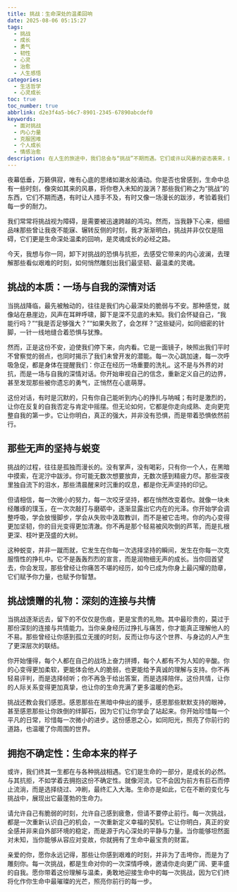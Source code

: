 ```yaml
---
title: 挑战：生命深处的温柔回响
date: 2025-08-06 05:15:27
tags:
  - 挑战
  - 成长
  - 勇气
  - 韧性
  - 心灵
  - 治愈
  - 人生感悟
categories:
  - 生活哲学
  - 心灵成长
toc: true
toc_number: true
abbrlink: d2e3f4a5-b6c7-8901-2345-67890abcdef0
keywords:
  - 面对挑战
  - 内心力量
  - 克服困难
  - 个人成长
  - 情感治愈
description: 在人生的旅途中，我们总会与“挑战”不期而遇。它们或许以风暴的姿态袭来，或许以细雨的方式浸润，但无论如何，它们都是生命深处温柔的回响，指引我们走向更广阔的自我。这篇文章将带你一同感受挑战带来的内心波澜与最终的蜕变，理解那些看似艰难的时刻，如何悄然雕刻出我们最坚韧、最温柔的灵魂。
---
```


夜幕低垂，万籁俱寂，唯有心底的思绪如潮水般涌动。你是否也曾感到，生命中总有一些时刻，像突如其来的风暴，将你卷入未知的漩涡？那些我们称之为“挑战”的东西，它们不期而遇，有时让人措手不及，有时又像一场漫长的跋涉，考验着我们每一步的耐力。

我们常常将挑战视为障碍，是需要被迅速跨越的鸿沟。然而，当我静下心来，细细品味那些曾让我夜不能寐、辗转反侧的时刻，我才渐渐明白，挑战并非仅仅是阻碍，它们更是生命深处温柔的回响，是灵魂成长的必经之路。

今天，我想与你一同，卸下对挑战的恐惧与抗拒，去感受它带来的内心波澜，去理解那些看似艰难的时刻，如何悄然雕刻出我们最坚韧、最温柔的灵魂。

## 挑战的本质：一场与自我的深情对话

当挑战降临，最先被触动的，往往是我们内心最深处的脆弱与不安。那种感觉，就像站在悬崖边，风声在耳畔呼啸，脚下是深不见底的未知。我们会怀疑自己，“我能行吗？”“我是否足够强大？”“如果失败了，会怎样？”这些疑问，如同细密的针脚，一针一线地缝合着恐惧与犹豫。

然而，正是这份不安，迫使我们停下来，向内看。它是一面镜子，映照出我们平时不曾察觉的弱点，也同时揭示了我们未曾开发的潜能。每一次心跳加速，每一次呼吸急促，都是身体在提醒我们：你正在经历一场重要的洗礼。这不是与外界的对抗，而是一场与自我的深情对话。你开始审视自己的信念，重新定义自己的边界，甚至发现那些被你遗忘的勇气，正悄然在心底萌芽。

这份对话，有时是沉默的，只有你自己能听到内心的挣扎与呐喊；有时是激烈的，让你在反复的自我否定与肯定中摇摆。但无论如何，它都是你走向成熟、走向更完整自我的第一步。它让你明白，真正的强大，并非没有恐惧，而是带着恐惧依然前行。

## 那些无声的坚持与蜕变

挑战的过程，往往是孤独而漫长的。没有掌声，没有喝彩，只有你一个人，在黑暗中摸索，在泥泞中跋涉。你可能无数次想要放弃，无数次感到精疲力尽。那些深夜里独自流下的泪水，那些清晨醒来时沉重的叹息，都是你无声坚持的印记。

但请相信，每一次微小的努力，每一次咬牙坚持，都在悄然改变着你。就像一块未经雕琢的璞玉，在一次次敲打与磨砺中，逐渐显露出它内在的光泽。你开始学会调整呼吸，学会放慢脚步，学会从失败中汲取教训，而不是被它击垮。你的内心变得更加坚韧，你的目光变得更加清澈。你不再是那个轻易被风吹倒的芦苇，而是扎根更深、枝叶更茂盛的大树。

这种蜕变，并非一蹴而就，它发生在你每一次选择坚持的瞬间，发生在你每一次克服惰性的挣扎中。它不是轰轰烈烈的宣言，而是润物细无声的成长。当你回首望去，你会发现，那些曾经让你痛苦不堪的经历，如今已成为你身上最闪耀的勋章，它们赋予你力量，也赋予你智慧。

## 挑战馈赠的礼物：深刻的连接与共情

当挑战逐渐远去，留下的不仅仅是伤痕，更是宝贵的礼物。其中最珍贵的，莫过于那份深刻的连接与共情能力。当你亲身经历过挣扎与痛苦，你才能真正理解他人的不易。那些曾经让你感到孤立无援的时刻，反而让你与这个世界、与身边的人产生了更深层次的联结。

你开始懂得，每个人都在自己的战场上奋力拼搏，每个人都有不为人知的辛酸。你的心变得更加柔软，更能体会他人的脆弱，也更能给予真诚的理解与支持。你不再轻易评判，而是选择倾听；你不再急于给出答案，而是选择陪伴。这份共情，让你的人际关系变得更加真挚，也让你的生命充满了更多温暖的色彩。

挑战还教会我们感恩。感恩那些在黑暗中伸出的援手，感恩那些默默支持的眼神，甚至感恩那些让你跌倒的绊脚石，因为它们让你学会了站起来。你开始珍惜每一个平凡的日常，珍惜每一次微小的进步。这份感恩之心，如同阳光，照亮了你前行的道路，也温暖了你周围的世界。

## 拥抱不确定性：生命本来的样子

或许，我们终其一生都在与各种挑战相遇。它们是生命的一部分，是成长的必然。与其抗拒，不如学着去拥抱这份不确定性。就像河流，它不会因为前方有巨石而停止流淌，而是选择绕过、冲刷，最终汇入大海。生命亦是如此，它在不断的变化与挑战中，展现出它最蓬勃的生命力。

请允许自己有脆弱的时刻，允许自己感到疲惫，但请不要停止前行。每一次挑战，都是一次重新认识自己的机会，一次重新定义幸福的契机。它让你明白，真正的安全感并非来自外部环境的稳定，而是源于内心深处的平静与力量。当你能够坦然面对未知，当你能够从容应对变故，你就拥有了生命中最宝贵的财富。

亲爱的你，愿你永远记得，那些让你感到艰难的时刻，并非为了击垮你，而是为了雕刻你。每一次挑战，都是生命对你的一次深情呼唤，邀请你走向更广阔、更丰盛的自我。愿你带着这份理解与温柔，勇敢地迎接生命中的每一次挑战，因为它们终将化作你生命中最璀璨的光芒，照亮你前行的每一步。